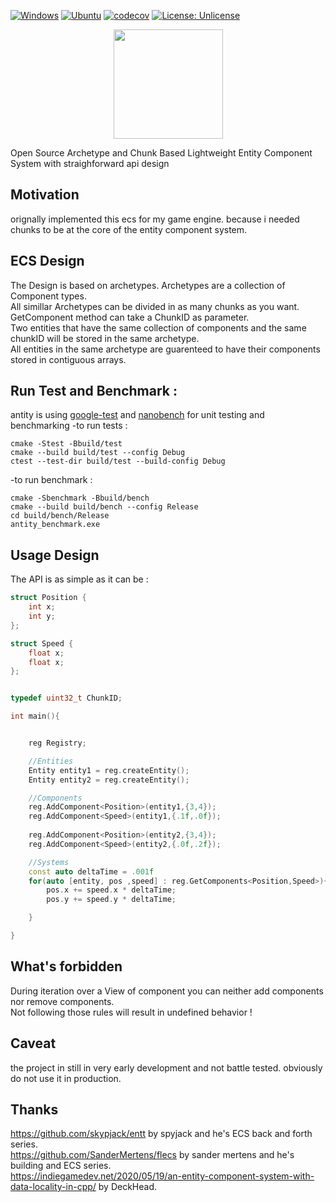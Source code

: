 [![Windows](https://github.com/FrancoisSestier/antity/actions/workflows/windows.yml/badge.svg)](https://github.com/FrancoisSestier/antity/actions/workflows/windows.yml) [![Ubuntu](https://github.com/FrancoisSestier/antity/actions/workflows/ubuntu.yml/badge.svg)](https://github.com/FrancoisSestier/antity/actions/workflows/ubuntu.yml) [![codecov](https://codecov.io/gh/FrancoisSestier/antity/branch/master/graph/badge.svg?token=ZPDP1TAO3Z)](https://codecov.io/gh/FrancoisSestier/antity) [![License: Unlicense](https://img.shields.io/badge/license-Unlicense-blue.svg)](http://unlicense.org/)

<p align="center">
  <img src="https://user-images.githubusercontent.com/17357315/119251805-ce998700-bba8-11eb-8150-f642ca16cab8.png" height="175" width="auto" />
</p>

Open Source Archetype and Chunk Based Lightweight Entity Component System with straighforward api design

## Motivation
orignally implemented this ecs for my game engine. because i needed chunks to be at the core of the entity component system.

## ECS Design
The Design is based on archetypes. Archetypes are a collection of Component types.  
All simillar Archetypes can be divided in as many chunks as you want. GetComponent method can take a ChunkID as parameter.  
Two entities that have the same collection of components and the same chunkID will be stored in the same archetype.  
All entities in the same archetype are guarenteed to have their components stored in contiguous arrays.  

## Run Test and Benchmark :
antity is using [google-test](https://github.com/google/googletest) and [nanobench](https://github.com/martinus/nanobench) for unit testing and benchmarking
-to run tests :
```
cmake -Stest -Bbuild/test
cmake --build build/test --config Debug
ctest --test-dir build/test --build-config Debug
```
-to run benchmark :
```
cmake -Sbenchmark -Bbuild/bench
cmake --build build/bench --config Release
cd build/bench/Release
antity_benchmark.exe

```

## Usage Design 
The API is as simple as it can be :  

```c++
struct Position {
	int x;
	int y;
};

struct Speed {
	float x;
	float x;
};


typedef uint32_t ChunkID;

int main(){


	reg Registry;

	//Entities
	Entity entity1 = reg.createEntity();
	Entity entity2 = reg.createEntity();

	//Components
	reg.AddComponent<Position>(entity1,{3,4});
	reg.AddComponent<Speed>(entity1,{.1f,.0f});
	
	reg.AddComponent<Position>(entity2,{3,4});
	reg.AddComponent<Speed>(entity2,{.0f,.2f});

	//Systems
	const auto deltaTime = .001f
	for(auto [entity, pos ,speed] : reg.GetComponents<Position,Speed>){
		pos.x += speed.x * deltaTime;		
		pos.y += speed.y * deltaTime;		

	}

}
```

## What's forbidden 
During iteration over a View of component you can neither add components nor remove components.  
Not following those rules will result in undefined behavior !  

## Caveat
the project in still in very early development and not battle tested. obviously do not use it in production.  

## Thanks
https://github.com/skypjack/entt by spyjack and he's ECS back and forth series.  
https://github.com/SanderMertens/flecs by sander mertens and he's building and ECS series.  
https://indiegamedev.net/2020/05/19/an-entity-component-system-with-data-locality-in-cpp/ by DeckHead.  
 

